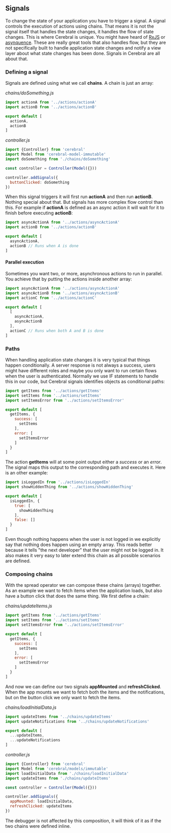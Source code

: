 ## Signals

To change the state of your application you have to trigger a signal. A signal controls the execution of actions using chains. That means it is not the signal itself that handles the state changes, it handles the flow of state changes. This is where Cerebral is unique. You might have heard of [RxJS](https://github.com/Reactive-Extensions/RxJS) or [asynquence](https://github.com/getify/asynquence). These are really great tools that also handles flow, but they are not specifically built to handle application state changes and notify a view layer about what state changes has been done. Signals in Cerebral are all about that.

### Defining a signal
Signals are defined using what we call **chains**. A chain is just an array:

*chains/doSomething.js*
```javascript
import actionA from '../actions/actionA'
import actionB from '../actions/actionB'

export default [
  actionA,
  actionB
]
```

*controller.js*
```javascript
import {Controller} from 'cerebral'
import Model from 'cerebral-model-immutable'
import doSomething from './chains/doSomething'

const controller = Controller(Model({}))

controller.addSignals({
  buttonClicked: doSomething
})
```

When this signal triggers it will first run **actionA** and then run **actionB**. Nothing special about that. But signals has more complex flow control than this. For example if **actionA** is defined as an async action it will wait for it to finish before executing **actionB**:

```javascript
import asyncActionA from '../actions/asyncActionA'
import actionB from '../actions/actionB'

export default [
  asyncActionA,
  actionB // Runs when A is done
]
```

#### Parallel execution
Sometimes you want two, or more, asynchronous actions to run in parallel. You achieve that by putting the actions inside another array:

```javascript
import asyncActionA from '../actions/asyncActionA'
import asyncActionB from '../actions/asyncActionB'
import actionC from '../actions/actionC'

export default [
  [
    asyncActionA,
    asyncActionB
  ],
  actionC // Runs when both A and B is done
]
```

### Paths
When handling application state changes it is very typical that things happen conditionally. A server response is not always a success, users might have different roles and maybe you only want to run certain flows when the user is authenticated. Normally we use IF statements to handle this in our code, but Cerebral signals identifies objects as conditional paths:

```javascript
import getItems from '../actions/getItems'
import setItems from '../actions/setItems'
import setItemsError from '../actions/setItemsError'

export default [
  getItems, {
    success: [
      setItems
    ],
    error: [
      setItemsError
    ]
  }
]
```

The action **getItems** will at some point output either a *success* or an *error*. The signal maps this output to the corresponding path and executes it. Here is an other example:

```javascript
import isLoggedIn from '../actions/isLoggedIn'
import showHiddenThing from '../actions/showHiddenThing'

export default [
  isLoggedIn, {
    true: [
      showHiddenThing
    ],
    false: []
  }
]
```
Even though nothing happens when the user is not logged in we explicitly say that nothing does happen using an empty array. This reads better because it tells "the next developer" that the user might not be logged in. It also makes it very easy to later extend this chain as all possible scenarios are defined.

### Composing chains
With the spread operator we can compose these chains (arrays) together. As an example we want to fetch items when the application loads, but also have a button click that does the same thing. We first define a chain:

*chains/updateItems.js*
```javascript
import getItems from '../actions/getItems'
import setItems from '../actions/setItems'
import setItemsError from '../actions/setItemsError'

export default [
  getItems, {
    success: [
      setItems
    ],
    error: [
      setItemsError
    ]
  }
]
```

And now we can define our two signals **appMounted** and **refreshClicked**. When the app mounts we want to fetch both the items and the notifications, but on the button click we only want to fetch the items.

*chains/loadInitialData.js*
```js
import updateItems from '../chains/updateItems'
import updateNotifications from '../chains/updateNotifications'

export default [
  ...updateItems,
  ...updateNotifications
]
```

*controller.js*
```js
import {Controller} from 'cerebral'
import Model from 'cerebral/models/immutable'
import loadInitialData from './chains/loadInitialData'
import updateItems from './chains/updateItems'

const controller = Controller(Model({}))

controller.addSignals({
  appMounted: loadInitialData,
  refreshClicked: updateItems
})
```

The debugger is not affected by this composition, it will think of it as if the two chains were defined inline.
